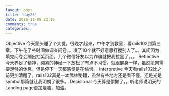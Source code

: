 ```yaml
---
layout: post
title: 'day23'
date: 2016-11-08 22:16
comments: true
categories: 
---
```

Objective
今天蒙头睡了个大觉，很晚才起来，中午才到教室，看rails102到第三章。下午花了些时间做调查问卷。。凑了10个就不好意思打搅别人了。。其间因为填完问卷会蹦出抽奖页面，几个微信好友以为诈骗就把我拉黑了。。。
Reflective
今天养足了精神，绷紧的神经一下放松了有点不习惯。就跟健身一样，虽然肌肉需要足够的休息，但是停下一天都感觉是在偷懒。
Interpretive
今天看rails102比之前更加清醒了，rails102真是一本武林秘籍，虽然有些地方还是看不懂。还是光是symbol那篇就让我明朗了很多。
Decisional
今天算是偷懒了。。听老师说明天的Landing page更加烧脑，加油。